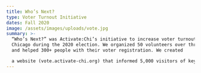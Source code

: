 ```yaml
---
title: Who’s Next?
type: Voter Turnout Initiative
dates: Fall 2020
image: /assets/images/uploads/vote.jpg
summary: >-
  “Who’s Next?” was Activate:Chi’s initiative to increase voter turnout in
  Chicago during the 2020 election. We organized 50 volunteers over three weeks
  and helped 300+ people with their voter registration. We created 

  a website (vote.activate-chi.org) that informed 5,000 visitors of key policy issues on the Biden/Harris agenda and encouraged viewers to share their reasons for voting online. Other actions included murals, a commissioned song, and swag giveaways.
---
```

